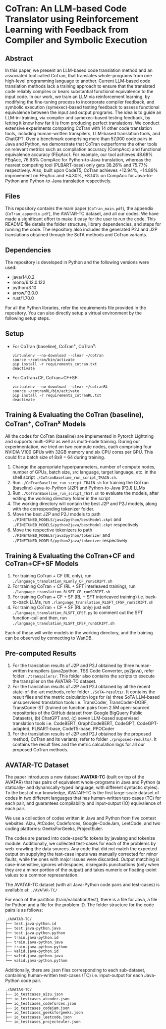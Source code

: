 # CoTran: An LLM-based Code Translator using Reinforcement Learning with Feedback from Compiler and Symbolic Execution

## Abstract

In this paper, we present an LLM-based code translation method and an associated tool called CoTran, that translates whole-programs from one high-level programming language to another. Current LLM-based code translation methods lack a training approach to ensure that the translated code reliably compiles or bears substantial functional equivalence to the input code. In our work, we train an LLM via reinforcement learning, by modifying the fine-tuning process to incorporate compiler feedback, and symbolic execution (symexec)-based testing feedback to assess functional equivalence between the input and output programs. The idea is to guide an LLM-in-training, via compiler and symexec-based testing feedback, by letting it know how far it is from producing perfect translations. We conduct extensive experiments comparing CoTran with 14 other code translation tools, including human-written transpilers, LLM-based translation tools, and ChatGPT. Over a benchmark comprising more than 57,000 code pairs in Java and Python, we demonstrate that CoTran outperforms the other tools on relevant metrics such as compilation accuracy (CompAcc) and functional equivalence accuracy (FEqAcc). For example, our tool achieves $48.68$% FEqAcc, $76.98$% CompAcc for Python-to-Java translation, whereas the nearest competing tool (PLBART-base) only gets $38.26$% and $75.77$% respectively. Also, built upon CodeT5, CoTran achieves $+12.94$%, $+14.89$% improvement on FEqAcc and $+4.30$%, $+8.14$% on CompAcc for Java-to-Python and Python-to-Java translation respectively.

## Files

This repository contains the main paper (`CoTran_main.pdf`), the appendix (`CoTran_appendix.pdf`), the AVATAR-TC dataset, and all our codes. We have made a significant effort to make it easy for the user to run the code. This README file details the folder structure, library dependencies, and steps for running the code. The repository also includes the generated P2J and J2P translations obtained through the SoTA methods and CoTran variants.

## Dependencies
The repository is developed in Python and the following versions were used:
- java/14.0.2
- mono/6.12.0.122
- python/3.10
- arrow/13.0.0
- rust/1.70.0

For all the Python libraries, refer the requirements file provided in the repository. You can also directly setup a virtual environment by the following setup steps.

## Setup
 - For CoTran (baseline), CoTran<sup>+</sup>, CoTran<sup>x</sup>:
   
     ```
     virtualenv --no-download --clear ~/cotran
     source ~/cotran/bin/activate
     pip install -r requirements_cotran.txt
     deactivate
     ```
 - For CoTran+CF, CoTran+CF+SF:
   
     ```
     virtualenv --no-download --clear ~/cotranRL
     source ~/cotranRL/bin/activate
     pip install -r requirements_cotranRL.txt
     deactivate
     ```

## Training \& Evaluating the CoTran (baseline), CoTran<sup>+</sup>, CoTran<sup>x</sup> Models

All the codes for CoTran (baseline) are implemented in Pytorch Lightning and supports multi-GPU as well as multi-node training. During our experimentation, we tried on two compute nodes, each comprising four NVIDIA V100 GPUs with 32GB memory and six CPU cores per GPU. This could fit a batch size of 8x8 = 64 during training.

1. Change the appropriate hyperparameters, number of compute nodes, number of GPUs, batch size, src language, target language, etc. in the shell script `./CoTranBaseline_run_script_TRAIN.sh`.
2. Run `./CoTranBaseline_run_script_TRAIN.sh` for training the CoTran (baseline) Java-to-Python (J2P) and Python-to-Java (P2J) LLMs
3. Run `./CoTranBaseline_run_script_TEST.sh` to evaluate the models, after editing the working directory folder in the script
4. The working directory will contain the best J2P and P2J models, along with the corresponding tokenizer folder.
5. Move the best J2P and P2J models to path `./FINETUNED_MODELS/java2python/bestModel.ckpt` and `./FINETUNED_MODELS/python2java/bestModel.ckpt` respectively
6. Move the respective tokenizers to path `./FINETUNED_MODELS/java2python/tokenizer` and `./FINETUNED_MODELS/python2java/tokenizer` respectively

## Training \& Evaluating the CoTran+CF and CoTran+CF+SF Models
1. For training CoTran + CF (RL only), run `./language_translation_RLonly_CF_runSCRIPT.sh`
2. For training CoTran + CF (RL + SFT interleaved training), run `./language_translation_RLSFT_CF_runSCRIPT.sh`
3. For training CoTran + CF + SF (RL + SFT interleaved training) i.e. back-to-back LLMs, run `./language_translation_RLSFT_CFSF_runSCRIPT.sh`
4. For training CoTran + CF + SF (RL only) just edit `./language_translation_RLSFT_CFSF.py` to comment out the SFT function-call and then, run `./language_translation_RLSFT_CFSF_runSCRIPT.sh`

Each of these will write models in the working directory, and the training can be observed by connecting to WanDB.

## Pre-computed Results
1. For the translation results of J2P and P2J obtained by three human-written transpilers (java2python, TSS Code Converter, py2java), refer folder `./transpilers/`. This folder also contains the scripts to execute the transpiler on the AVATAR-TC dataset.
2. For the translation results of J2P and P2J obtained by all the recent state-of-the-art methods, refer folder `./SoTA-results/`. It contains the result files and the metric calculation logs for (a) three SoTA LLM-based unsupervised translation tools i.e. TransCoder, TransCoder-DOBF, TransCoder-ST (trained on function pairs from 2.5M open-sourced repositories of the GitHub dataset from Google BigQuery Public Datasets), (b) ChatGPT and, (c) seven LLM-based supervised translation tools i.e. CodeBERT, GraphCodeBERT, CodeGPT, CodeGPT-adapted, PLBART-base, CodeT5-base, PPOCoder
3. For the translation results of J2P and P2J obtained by the proposed method, CoTran and its variants, refer to folder `./proposed-results/`. It contains the result files and the metric calculation logs for all our proposed CoTran methods.

## AVATAR-TC Dataset

The paper introduces a new dataset **AVATAR-TC** (built on top of the AVATAR) that has pairs of equivalent whole-programs in Java and Python (a statically- and dynamically-typed language, with different syntactic styles). To the best of our knowledge, AVATAR-TC is the first large-scale dataset of codes in two different languages that has human-written test-cases (TC) for each pair, and guarantees compilability and input-output (IO) equivalence of each pair. 

We use a collection of codes written in Java and Python from five contest websites: Aizu, AtCoder, Codeforces, Google-CodeJam, LeetCode, and two coding platforms: GeeksForGeeks, ProjectEuler.

The codes are parsed into code-specific tokens by javalang and tokenize module. Additionally, we collected test-cases for each of the problems by web-crawling the data sources. Any code that did not match the expected output on supplying the test-case inputs was manually corrected for minor faults, while the ones with major issues were discarded. Output matching is case-insensitive, ignores whitespaces, disregards punctuations (only when they are a minor portion of the output) and takes numeric or floating-point values to a common representation.

The AVATAR-TC dataset (with all Java-Python code pairs and test-cases) is available at: `./AVATAR-TC/` 

For each of the partition (train/validation/test), there is a file for Java, a file for Python and a file for the problem ID. The folder structure for the code pairs is as follows:

```bash
./AVATAR-TC/
├── test.java-python.id
├── test.java-python.java
├── test.java-python.python
├── train.java-python.id
├── train.java-python.java
├── train.java-python.python
├── valid.java-python.id
├── valid.java-python.java
└── valid.java-python.python
```

Additionally, there are .json files corresponding to each sub-dataset, containing human-written test-cases (TC) i.e. input-output for each Java-Python code pair.

```bash
./AVATAR-TC/
├── io_testcases_aizu.json
├── io_testcases_atcoder.json
├── io_testcases_codeforces.json
├── io_testcases_codejam.json
├── io_testcases_geeksforgeeks.json
├── io_testcases_leetcode.json
└── io_testcases_projecteuler.json
```
